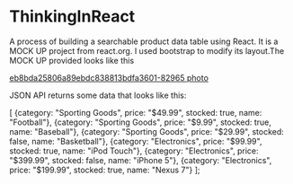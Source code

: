 # ThinkingInReact
A process of building a searchable product data table using React. It is a MOCK UP project from  react.org. I used bootstrap to modify its layout.The MOCK UP provided looks like this

 [eb8bda25806a89ebdc838813bdfa3601-82965 photo](https://reactjs.org/static/thinking-in-react-components-eb8bda25806a89ebdc838813bdfa3601-82965.png)


JSON API returns some data that looks like this:

[
  {category: "Sporting Goods", price: "$49.99", stocked: true, name: "Football"},
  {category: "Sporting Goods", price: "$9.99", stocked: true, name: "Baseball"},
  {category: "Sporting Goods", price: "$29.99", stocked: false, name: "Basketball"},
  {category: "Electronics", price: "$99.99", stocked: true, name: "iPod Touch"},
  {category: "Electronics", price: "$399.99", stocked: false, name: "iPhone 5"},
  {category: "Electronics", price: "$199.99", stocked: true, name: "Nexus 7"}
];
